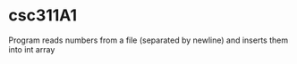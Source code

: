 # csc311A1
Program reads numbers from a file (separated by newline) and inserts them into int array
